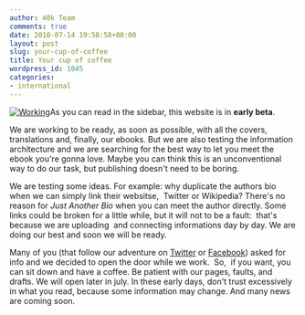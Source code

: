 ```yaml
---
author: 40k Team
comments: true
date: 2010-07-14 19:58:58+00:00
layout: post
slug: your-cup-of-coffee
title: Your cup of coffee
wordpress_id: 1045
categories:
- international
---
```


[![Working](http://www.40kbooks.com/wp-content/uploads/2010/07/w2-150x150.jpg)](http://www.40kbooks.com/wp-content/uploads/2010/07/w2.jpg)As you can read in the sidebar, this website is in **early beta**.

We are working to be ready, as soon as possible, with all the covers, translations and, finally, our ebooks. But we are also testing the information architecture and we are searching for the best way to let you meet the ebook you're gonna love.
Maybe you can think this is an unconventional way to do our task, but publishing doesn't need to be boring.

We are testing some ideas. For example: why duplicate the authors bio when we can simply link their websitse,  Twitter or Wikipedia? There's no reason for _Just Another Bio_ when you can meet the author directly.
Some links could be broken for a little while, but it will not to be a fault:  that's because we are uploading  and connecting informations day by day. We are doing our best and soon we will be ready.

Many of you (that follow our adventure on [Twitter](http://twitter.com/40kBooks) or [Facebook](http://www.facebook.com/pages/40k/122586614419616)) asked for info and we decided to open the door while we work.  So,  if you want, you can sit down and  have a coffee. Be patient with our pages, faults, and drafts. We will open later in july.
In these early days, don't trust excessively in what you read, because some information may change. And many news are coming soon.
